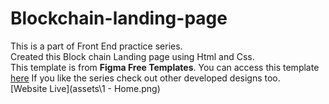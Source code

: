 # Blockchain-landing-page
This is a part of Front End practice series. <br>Created this Block chain Landing page using Html and Css.<br>
This template is from **Figma Free Templates**.
You can access this template [here](https://www.figma.com/file/b3RLiEIGOsEmq1dd43Yvqm/Free-Landing-Page-Template-(Community)?type=design&node-id=11-18409&mode=design&t=PZR5o5UHBZSABsvl-0)
If you like the series check out other developed designs too.<br>
[Website Live](assets\1 - Home.png)
